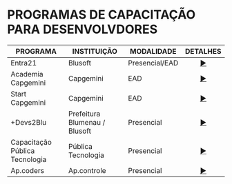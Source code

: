 # PROGRAMAS DE CAPACITAÇÃO PARA DESENVOLVDORES

| PROGRAMA | INSTITUIÇÃO | MODALIDADE | DETALHES |
|------|------|------|------|
|Entra21|Blusoft|Presencial/EAD|<div align="center">[▶️](./programs/entra21.md)</div>|
|Academia Capgemini|Capgemini|EAD|<div align="center">[▶️](./programs/academiaJavaCapgemini.md)</div>|
|Start Capgemini|Capgemini|EAD|<div align="center">[▶️](https://startcapgemini.com.br/)</div>|
|+Devs2Blu|Prefeitura Blumenau / Blusoft|Presencial|<div align="center">[▶️](#devs2blu)</div>|
|Capacitação Pública Tecnologia|Pública Tecnologia|Presencial|<div align="center">[▶️](http://publica.proway.com.br/home/)</div>|
|Ap.coders|Ap.controle|Presencial|<div align="center">[▶️](https://apcoders.com.br/)</div>|

